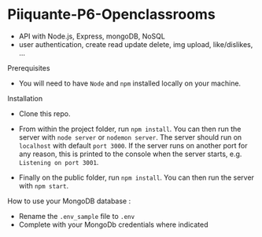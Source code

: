 # Piiquante-P6-Openclassrooms

- API with Node.js, Express, mongoDB, NoSQL
- user authentication, create read update delete, img upload, like/dislikes, ...

Prerequisites
- You will need to have `Node` and `npm` installed locally on your machine.

Installation
- Clone this repo.

- From within the project folder, run `npm install`. You can then run the server with `node server` or `nodemon server`. The server should run on `localhost` with default `port 3000`. If the server runs on another port for any reason, this is printed to the console when the server starts, e.g. `Listening on port 3001`.

- Finally on the public folder, run `npm install`. You can then run the server with `npm start`.


How to use your MongoDB database :
- Rename the `.env_sample` file to `.env`
- Complete with your MongoDb credentials where indicated
